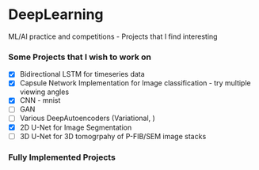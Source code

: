 # DeepLearning
ML/AI practice and competitions - Projects that I find interesting


### Some Projects that I wish to work on

- [x] Bidirectional LSTM for timeseries data
- [x] Capsule Network Implementation for Image classification - try multiple viewing angles
- [x] CNN - mnist
- [ ] GAN
- [ ] Various DeepAutoencoders (Variational, )
- [x] 2D U-Net for Image Segmentation
- [ ] 3D U-Net for 3D tomogrpahy of P-FIB/SEM image stacks

### Fully Implemented Projects
